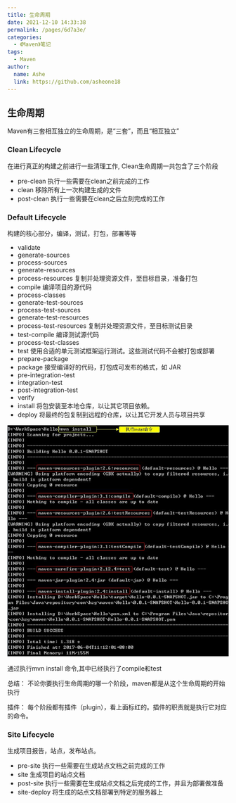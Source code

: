 ```yaml
---
title: 生命周期
date: 2021-12-10 14:33:38
permalink: /pages/6d7a3e/
categories:
  - 《Maven》笔记
tags:
  - Maven
author:
  name: Ashe
  link: https://github.com/asheone18
---
```


## 生命周期
Maven有三套相互独立的生命周期，是“三套”，而且“相互独立”

### Clean Lifecycle

在进行真正的构建之前进行一些清理工作, Clean生命周期一共包含了三个阶段

- pre-clean 执行一些需要在clean之前完成的工作
- clean 移除所有上一次构建生成的文件
- post-clean 执行一些需要在clean之后立刻完成的工作


### Default Lifecycle
构建的核心部分，编译，测试，打包，部署等等

- validate
- generate-sources
- process-sources
- generate-resources
- process-resources 复制并处理资源文件，至目标目录，准备打包
- compile 编译项目的源代码
- process-classes
- generate-test-sources
- process-test-sources
- generate-test-resources
- process-test-resources 复制并处理资源文件，至目标测试目录
- test-compile 编译测试源代码
- process-test-classes
- test 使用合适的单元测试框架运行测试。这些测试代码不会被打包或部署
- prepare-package
- package 接受编译好的代码，打包成可发布的格式，如 JAR
- pre-integration-test
- integration-test
- post-integration-test
- verify
- install 将包安装至本地仓库，以让其它项目依赖。
- deploy 将最终的包复制到远程的仓库，以让其它开发人员与项目共享

![](../.vuepress/public/maven/maven10.png)

通过执行mvn install 命令,其中已经执行了compile和test

总结： 不论你要执行生命周期的哪一个阶段，maven都是从这个生命周期的开始执行

插件： 每个阶段都有插件（plugin），看上面标红的。插件的职责就是执行它对应的命令。

### Site Lifecycle 

生成项目报告，站点，发布站点。

- pre-site 执行一些需要在生成站点文档之前完成的工作
- site 生成项目的站点文档
- post-site 执行一些需要在生成站点文档之后完成的工作，并且为部署做准备
- site-deploy 将生成的站点文档部署到特定的服务器上